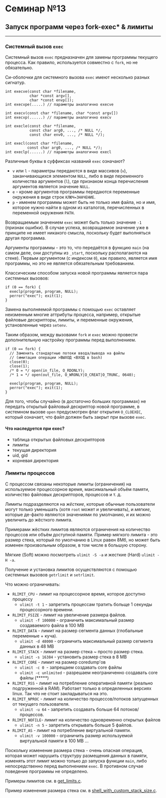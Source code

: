 # Семинар №13
## Запуск программ через fork-exec* & лимиты

---

### Системный вызов `exec`

Системный вызов `exec` предназначен для замены программы текущего процесса. Как правило, используется совместно с `fork`, но не обязательно.

Си-оболочки для системного вызова `exec` имеют несколько разных сигнатур.

```
int execve(const char *filename,
           char *const argv[],
           char *const envp[]);           
int execvpe(.....) // параметры аналогично execve

int execv(const char *filename, char *const argv[])
int execvp(......) // параметры аналогично execv

int execle(const char *filename,
           const char arg0, ..., /* NULL */,
           const char env0, ..., /* NULL */);

int execl(const char *filename,
          const char arg0, ..., /* NULL */);
int execlp(......) // параметры аналогично execl

```

Различные буквы в суффиксах названий `exec` означают?
* `v` или `l` - параметры передаются в виде массивов (`v`), заканчивающихся элементом `NULL`, либо в виде переменного количества аргументов (`l`), где признаком конца перечисления аргументов является значение `NULL`.
* `e` - кроме аргументов программы передаются переменные окружения в виде строк `КЛЮЧ=ЗНАЧЕНИЕ`.
* `p` - именем программы может быть не только имя файла, но и имя, которое нужно найти в одном из каталогов, перечисленных в переменной окружения `PATH`.

Возвращаемым значением `exec` может быть только значение `-1` (признак ошибки). В случае успеха, возвращаемое значение уже в принципе не имеет никакого смысла, поскольку будет выполняться другая программа.

Аргументы программы - это то, что передаётся в функцию `main` (на самом деле, они доступны из `_start`, поскольку располагаются на стеке). Первым аргументом (с индексом `0`), как правило, является имя программы, но это не является обязательным требованием.

Классическим способом запуска новой программы является пара системных вызовов:

```
if (0 == fork) {
  execlp(program, program, NULL);
  perror("exec"); exit(1);
}
```

Замена выполняемой программы с помощью `exec` оставляет неизменным многие аттрибуты процесса, например, открытые файловые дескрипторы, лимиты, и переменные окружения, установленные через `setenv`.

Таким образом, между вызовами `fork` и `exec` можно провести дополнительную настройку программы перед выполнением.

```
if (0 == fork) {
  // Заменить стандартные потоки ввода/вывода на файлы
  // (имитация операции >ВЫХОД <ВХОД в bash)
  close(0);
  close(1);
  /* 0 = */ open(in_file, O_RDONLY);
  /* 1 = */ open(out_file, O_WRONLY|O_CREAT|O_TRUNC, 0640);

  execlp(program, program, NULL);
  perror("exec"); exit(1);
}
```

Для того, чтобы случайно (в достаточно больших программах) не передать открытый файловый дескриптор новой программе, в системном вызове `open` предусмотрен флаг открытия `O_CLOEXEC`, который означает, что файл должен быть закрыт при вызове `exec`.

#### Что наследуется при exec?
 * таблица открытых файловых дескрипторов
 * лимиты
 * текущая директория
 * uid, gid
 * корневая директория

### Лимиты процессов

С процессом связаны некоторые лимиты (ограничения) на используемое процессорное время, максимальный объём памяти, количество файловых дескрипторов, процессов и т. д.

Лимиты подразделяются на *жёсткие*, которые обычные пользователи могут только уменьшать (хотя `root` может и увеличивать), и *мягкие*, которые де-факто являются значениями по умолчанию, и их можно увеличить до жёсткого лимита.

Примерами жёстких лимитов являются ограничения на количество процессов или объём доступной памяти. Пример мягкого лимита - это размер стека, который по умолчанию в Linux равен 8Мб, но может быть изменен произвольным образом, в том числе в большую сторону.

Мягкие (Soft) можно посмотреть `ulimit -S -a` и жесткие (Hard) `ulimit -H -a`.

Получение и установка лимитов осуществляются с помощью системных вызовов `getrlimit` и `setrlimit`.

Что можно ограничивать:

 * `RLIMIT_CPU` - лимит на процессорное время, которое доступно процессу
   * `ulimit -t 1` - запретить процессам тратить больще 1 секунды процессорного времени.
 * `RLIMIT_FSIZE` - лимит на увеличение размера файлов.
   * `ulimit -f 100000` - ограничить максимальный размер создаваемого файла в 100 MB
 * `RLIMIT_DATA` - лимит на размер сегмента данных (глобальные переменные + куча).
   * `ulimit -d 48000` - ограничить максимальный размер сегмента данных в 48 MB
 * `RLIMIT_STACK` - лимит на размер стека ~ просто размер стека.
   * `ulimit -s 16384` - установить размер стека в 8 MB
 * `RLIMIT_CORE` - лимит на размер coredump'ов
   * `ulimit -c 0 `- запрещаем создавать core файлы
   * `ulimit -c unlimited` - разрешаем неограниченно создавать core файлы (*****)
 * `RLIMIT_RSS` - лимит на потребление оперативной памяти (реально подгруженной в RAM). Работает только в определенных 
     версиях linux. Так что не стоит закладываться на это.
 * `RLIMIT_NPROC` - лимит на количество процессов/потоков запущенных от текущего пользователя.
   * `ulimit -u 64` - запретить создавать больше 64 потоков/процессов.
 * `RLIMIT_NOFILE`- лимит на количество одновременно открытых файлов
   * `ulimit -n 5` - запретить открывать больше 5 файлов.
 * `RLIMIT_AS` - лимит на потребление виртуальной памяти.
   * `ulimit -v 100000` - ограничить размер используемой виртуальной памяти в 100 MB ...


Поскольку изменение размера стека - очень опасная операция, которая может нарушить структуру размещения данных в памяти, изменять этот лимит можно только до запуска функции `main`, либо непосредственно перед выполнением `exec`. В противном случае поведение программы не определено.

Примеры лимитов см. в [get_limits.c](https://github.com/victor-yacovlev/mipt-diht-caos/blob/master/practice/exec-rlimit-ptrace/get_limits.c).

Пример изменения размера стека см. в [shell_with_custom_stack_size.c](https://github.com/victor-yacovlev/mipt-diht-caos/blob/master/practice/exec-rlimit-ptrace/shell_with_custom_stack_size.c).
